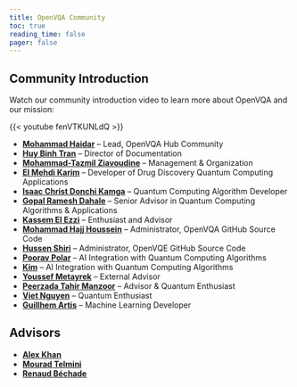 ```yaml
---
title: OpenVQA Community
toc: true
reading_time: false
pager: false
---
```


## Community Introduction
Watch our community introduction video to learn more about OpenVQA and our mission:

{{< youtube fenVTKUNLdQ >}}

- **[Mohammad Haidar](https://www.linkedin.com/in/mohammad-haidar-phd-quantum-3930041a4/)** – Lead, OpenVQA Hub Community  
- **[Huy Binh Tran](https://www.linkedin.com/in/huybinhtran)** – Director of Documentation  
- **[Mohammad-Tazmil Ziavoudine](https://www.linkedin.com/in/mohammad-tazmil-ziavoudine)** – Management & Organization  
- **[El Mehdi Karim](https://www.linkedin.com/in/el-mehdi-karim)** – Developer of Drug Discovery Quantum Computing Applications  
- **[Isaac Christ Donchi Kamga](https://www.linkedin.com/in/isaac-christ-donchi-kamga)** – Quantum Computing Algorithm Developer  
- **[Gopal Ramesh Dahale](https://www.linkedin.com/in/gopal-ramesh-dahale)** – Senior Advisor in Quantum Computing Algorithms & Applications  
- **[Kassem El Ezzi](https://www.linkedin.com/in/kassem-el-ezzi)** – Enthusiast and Advisor  
- **[Mohammad Hajj Houssein](https://www.linkedin.com/in/mohammad-hajj-houssein)** – Administrator, OpenVQA GitHub Source Code  
- **[Hussen Shiri](https://www.linkedin.com/in/hussen-shiri)** – Administrator, OpenVQE GitHub Source Code  
- **[Poorav Polar](https://www.linkedin.com/in/poorav-polar)** – AI Integration with Quantum Computing Algorithms  
- **[Kim](https://www.linkedin.com/in/kim)** – AI Integration with Quantum Computing Algorithms  
- **[Youssef Metayrek](https://www.linkedin.com/in/youssef-metayrek)** – External Advisor  
- **[Peerzada Tahir Manzoor](https://www.linkedin.com/in/peerzada-tahir-manzoor)** – Advisor & Quantum Enthusiast  
- **[Viet Nguyen](https://www.linkedin.com/in/viet-nguyen)** – Quantum Enthusiast  
- **[Guillhem Artis](https://www.linkedin.com/in/guillhem-artis)** – Machine Learning Developer  

## Advisors
- **[Alex Khan](https://www.linkedin.com/in/alexkhanmba/?utm_source=share&utm_campaign=share_via&utm_content=profile&utm_medium=android_app)** 
- **[Mourad Telmini](https://www.linkedin.com/in/mourad-telmini-77646130/?utm_source=share&utm_campaign=share_via&utm_content=profile&utm_medium=android_app)**
- **[Renaud Béchade](https://www.linkedin.com/in/renaudbechade/?utm_source=share&utm_campaign=share_via&utm_content=profile&utm_medium=android_app)**


